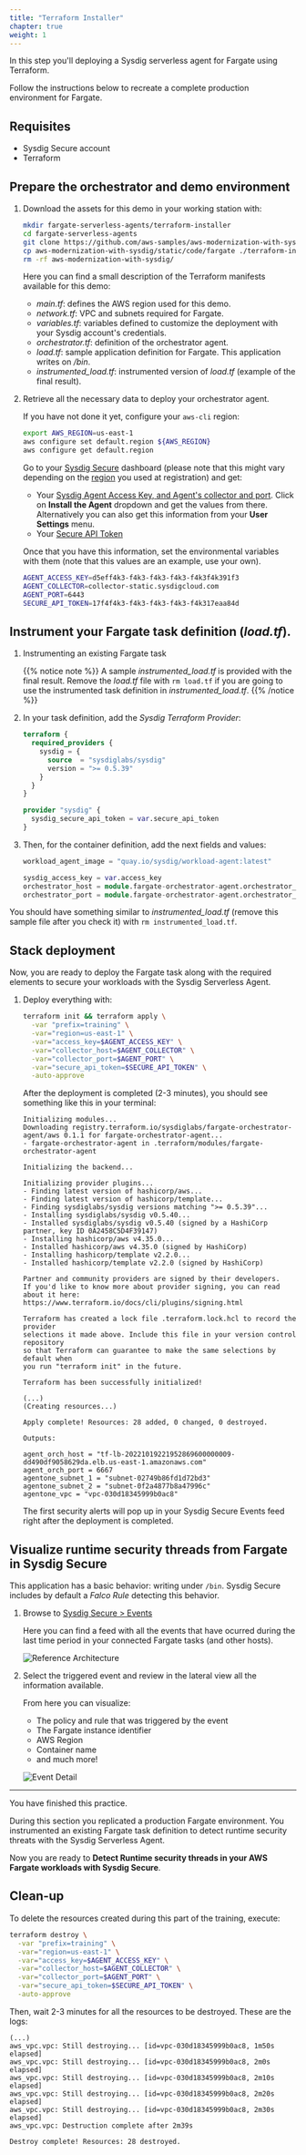 ```yaml
---
title: "Terraform Installer"
chapter: true
weight: 1
---
```


In this step you'll deploying a Sysdig serverless agent for Fargate using Terraform.

Follow the instructions below to recreate a complete production environment for Fargate.

## Requisites

- Sysdig Secure account
- Terraform


## Prepare the orchestrator and demo environment

1. Download the assets for this demo in your working station with:

    ``` bash
    mkdir fargate-serverless-agents/terraform-installer
    cd fargate-serverless-agents
    git clone https://github.com/aws-samples/aws-modernization-with-sysdig.git
    cp aws-modernization-with-sysdig/static/code/fargate ./terraform-installer/
    rm -rf aws-modernization-with-sysdig/
    ```

    Here you can find a small description of the Terraform manifests available for this demo:

      - *main.tf*: defines the AWS region used for this demo.
      - *network.tf*: VPC and subnets required for Fargate.
      - *variables.tf*: variables defined to customize the deployment with your Sysdig account's credentials.
      - *orchestrator.tf*: definition of the orchestrator agent.
      - *load.tf*: sample application definition for Fargate. This application writes on */bin*.
      - *instrumented_load.tf*: instrumented version of *load.tf* (example of the final result).

2. Retrieve all the necessary data to deploy your orchestrator agent.

    If you have not done it yet, configure your `aws-cli` region:

    ``` bash
    export AWS_REGION=us-east-1
    aws configure set default.region ${AWS_REGION}
    aws configure get default.region
    ```

    Go to your [Sysdig Secure](https://secure.sysdig.com/) dashboard 
    (please note that this might vary depending on the 
    [region](https://docs.sysdig.com/en/docs/administration/saas-regions-and-ip-ranges/) 
    you used at registration) and get:

    - Your [Sysdig Agent Access Key, and Agent's collector and port](https://secure.sysdig.com/#/onboarding).
      Click on **Install the Agent** dropdown and get the values from there. 
      Alternatively you can also get this information from your **User Settings** menu.
    - Your [Secure API Token](https://secure.sysdig.com/#/settings/user)

    Once that you have this information, set the environmental variables with them
    (note that this values are an example, use your own).

    ``` bash
    AGENT_ACCESS_KEY=d5eff4k3-f4k3-f4k3-f4k3-f4k3f4k391f3
    AGENT_COLLECTOR=collector-static.sysdigcloud.com
    AGENT_PORT=6443
    SECURE_API_TOKEN=17f4f4k3-f4k3-f4k3-f4k3-f4k317eaa84d
    ```


## Instrument your Fargate task definition (*load.tf*).

1. Instrumenting an existing Fargate task
   
    {{% notice note %}}
A sample *instrumented_load.tf* is provided with the final result. Remove the *load.tf* file with `rm load.tf`
if you are going to use the instrumented task definition in *instrumented_load.tf*.
{{% /notice %}}

2. In your task definition, add the *Sysdig Terraform Provider*:

    ``` terraform
    terraform {
      required_providers {
        sysdig = {
          source  = "sysdiglabs/sysdig"
          version = ">= 0.5.39"
        }
      }
    }

    provider "sysdig" {
      sysdig_secure_api_token = var.secure_api_token
    }
    ```

3. Then, for the container definition, add the next fields and values:

    ``` terraform
    workload_agent_image = "quay.io/sysdig/workload-agent:latest"

    sysdig_access_key = var.access_key
    orchestrator_host = module.fargate-orchestrator-agent.orchestrator_host
    orchestrator_port = module.fargate-orchestrator-agent.orchestrator_port
    ```

You should have something similar to *instrumented_load.tf* 
(remove this sample file after you check it) 
with `rm instrumented_load.tf`.


## Stack deployment

Now, you are ready to deploy the Fargate task along with the required
elements to secure your workloads with the Sysdig Serverless Agent.

1. Deploy everything with:

    ``` bash
    terraform init && terraform apply \
      -var "prefix=training" \
      -var="region=us-east-1" \
      -var="access_key=$AGENT_ACCESS_KEY" \
      -var="collector_host=$AGENT_COLLECTOR" \
      -var="collector_port=$AGENT_PORT" \
      -var="secure_api_token=$SECURE_API_TOKEN" \
      -auto-approve
    ```

    After the deployment is completed (2-3 minutes), you should see something like this in your terminal:

    ```logs
    Initializing modules...
    Downloading registry.terraform.io/sysdiglabs/fargate-orchestrator-agent/aws 0.1.1 for fargate-orchestrator-agent...
    - fargate-orchestrator-agent in .terraform/modules/fargate-orchestrator-agent

    Initializing the backend...

    Initializing provider plugins...
    - Finding latest version of hashicorp/aws...
    - Finding latest version of hashicorp/template...
    - Finding sysdiglabs/sysdig versions matching ">= 0.5.39"...
    - Installing sysdiglabs/sysdig v0.5.40...
    - Installed sysdiglabs/sysdig v0.5.40 (signed by a HashiCorp partner, key ID 0A2458C5D4F39147)
    - Installing hashicorp/aws v4.35.0...
    - Installed hashicorp/aws v4.35.0 (signed by HashiCorp)
    - Installing hashicorp/template v2.2.0...
    - Installed hashicorp/template v2.2.0 (signed by HashiCorp)

    Partner and community providers are signed by their developers.
    If you'd like to know more about provider signing, you can read about it here:
    https://www.terraform.io/docs/cli/plugins/signing.html

    Terraform has created a lock file .terraform.lock.hcl to record the provider
    selections it made above. Include this file in your version control repository
    so that Terraform can guarantee to make the same selections by default when
    you run "terraform init" in the future.

    Terraform has been successfully initialized!

    (...)
    (Creating resources...)

    Apply complete! Resources: 28 added, 0 changed, 0 destroyed.

    Outputs:

    agent_orch_host = "tf-lb-20221019221952869600000009-dd490df9058629da.elb.us-east-1.amazonaws.com"
    agent_orch_port = 6667
    agentone_subnet_1 = "subnet-02749b86fd1d72bd3"
    agentone_subnet_2 = "subnet-0f2a4877b8a47996c"
    agentone_vpc = "vpc-030d18345999b0ac8"
    ```

    The first security alerts will pop up in your Sysdig Secure Events feed right after the deployment is completed.


## Visualize runtime security threads from Fargate in Sysdig Secure

This application has a basic behavior: writing under `/bin`.
Sysdig Secure includes by default a *Falco Rule* detecting this behavior.

1. Browse to [Sysdig Secure > Events](https://secure.sysdig.com/#/events/?last=600)

    Here you can find a feed with all the events that have ocurred during the last time period in your connected Fargate tasks (and other hosts).

    ![Reference Architecture](/images/55_module_5/event.gif)

2. Select the triggered event and review in the lateral view all the information available.

    From here you can visualize:
    - The policy and rule that was triggered by the event
    - The Fargate instance identifier
    - AWS Region
    - Container name
    - and much more!

    ![Event Detail](/images/55_module_5/event2.png)

---

You have finished this practice. 

During this section you replicated a production Fargate environment.
You instrumented an existing Fargate task definition to detect runtime security threats
with the Sysdig Serverless Agent.

Now you are ready to **Detect Runtime security threads in your AWS Fargate workloads with Sysdig Secure**.


## Clean-up

To delete the resources created during this part of the training, execute:

```bash
terraform destroy \
  -var "prefix=training" \
  -var="region=us-east-1" \
  -var="access_key=$AGENT_ACCESS_KEY" \
  -var="collector_host=$AGENT_COLLECTOR" \
  -var="collector_port=$AGENT_PORT" \
  -var="secure_api_token=$SECURE_API_TOKEN" \
  -auto-approve
```

Then, wait 2-3 minutes for all the resources to be destroyed. These are the logs:

```logs
(...)
aws_vpc.vpc: Still destroying... [id=vpc-030d18345999b0ac8, 1m50s elapsed]
aws_vpc.vpc: Still destroying... [id=vpc-030d18345999b0ac8, 2m0s elapsed]
aws_vpc.vpc: Still destroying... [id=vpc-030d18345999b0ac8, 2m10s elapsed]
aws_vpc.vpc: Still destroying... [id=vpc-030d18345999b0ac8, 2m20s elapsed]
aws_vpc.vpc: Still destroying... [id=vpc-030d18345999b0ac8, 2m30s elapsed]
aws_vpc.vpc: Destruction complete after 2m39s

Destroy complete! Resources: 28 destroyed.
```